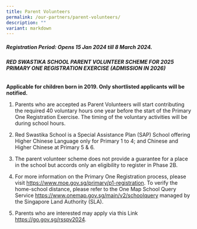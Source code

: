 ```yaml
---
title: Parent Volunteers
permalink: /our-partners/parent-volunteers/
description: ""
variant: markdown
---
```

##### **Registration Period: Opens 15 Jan 2024 till 8 March 2024.**

###### **RED SWASTIKA SCHOOL PARENT VOLUNTEER SCHEME FOR 2025 PRIMARY ONE REGISTRATION EXERCISE (ADMISSION IN 2026)**

**Applicable for children born in 2019. Only shortlisted applicants will be notified.**

1.  Parents who are accepted as Parent Volunteers will start contributing the required 40 voluntary hours one year before the start of the Primary One Registration Exercise. The timing of the voluntary activities will be during school hours.

2.  Red Swastika School is a Special Assistance Plan (SAP) School offering Higher Chinese Language only for Primary 1 to 4; and Chinese and Higher Chinese at Primary 5 & 6.
 
3.  The parent volunteer scheme does not provide a guarantee for a place in the school but accords only an eligibility to register in Phase 2B.
 
4.  For more information on the Primary One Registration process, please visit https://www.moe.gov.sg/primary/p1-registration. To verify the home-school distance, please refer to the One Map School Query Service https://www.onemap.gov.sg/main/v2/schoolquery managed by the Singapore Land Authority (SLA).
 
5.  Parents who are interested may apply via this Link https://go.gov.sg/rsspv2024.